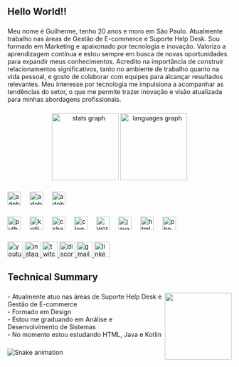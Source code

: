 <h2 align="left">Hello World!!</h2>

###

<p align="left">Meu nome é Guilherme, tenho 20 anos e moro em São Paulo. Atualmente trabalho nas áreas de Gestão de E-commerce e Suporte Help Desk. Sou formado em Marketing e apaixonado por tecnologia e inovação. Valorizo a aprendizagem contínua e estou sempre em busca de novas oportunidades para expandir meus conhecimentos. Acredito na importância de construir relacionamentos significativos, tanto no ambiente de trabalho quanto na vida pessoal, e gosto de colaborar com equipes para alcançar resultados relevantes. Meu interesse por tecnologia me impulsiona a acompanhar as tendências do setor, o que me permite trazer inovação e visão atualizada para minhas abordagens profissionais.</p>

###

<div align="center">
  <img src="https://github-readme-stats.vercel.app/api?username=Guilhermesantos-alt&hide_title=false&hide_rank=false&show_icons=true&include_all_commits=true&count_private=true&disable_animations=false&theme=dracula&locale=en&hide_border=false" height="150" alt="stats graph"  />
  <img src="https://github-readme-stats.vercel.app/api/top-langs?username=Guilhermesantos-alt&locale=en&hide_title=false&layout=compact&card_width=320&langs_count=5&theme=dracula&hide_border=false" height="150" alt="languages graph"  />
</div>

###

<div align="left">
  <img src="https://skillicons.dev/icons?i=ps" height="30" alt="adobephotoshop logo"  />
  <img width="12" />
  <img src="https://skillicons.dev/icons?i=pr" height="30" alt="adobepremierepro logo"  />
  <img width="12" />
  <img src="https://skillicons.dev/icons?i=ai" height="30" alt="adobeillustrator logo"  />
</div>

###

<div align="left">
  <img src="https://skillicons.dev/icons?i=py" height="30" alt="python logo"  />
  <img width="12" />
  <img src="https://skillicons.dev/icons?i=kotlin" height="30" alt="kotlin logo"  />
  <img width="12" />
  <img src="https://skillicons.dev/icons?i=cs" height="30" alt="csharp logo"  />
  <img width="12" />
  <img src="https://skillicons.dev/icons?i=c" height="30" alt="c logo"  />
  <img width="12" />
  <img src="https://skillicons.dev/icons?i=wordpress" height="30" alt="wordpress logo"  />
  <img width="12" />
  <img src="https://skillicons.dev/icons?i=js" height="30" alt="javascript logo"  />
  <img width="12" />
  <img src="https://skillicons.dev/icons?i=html" height="30" alt="html5 logo"  />
  <img width="12" />
  <img src="https://skillicons.dev/icons?i=php" height="30" alt="php logo"  />
</div>

###

<div align="left">
  <a href="https://youtube.com/@shortconnectionn?si=IMWMbNoCvlGO1pA5" target="_blank">
    <img src="https://img.shields.io/static/v1?message=Youtube&logo=youtube&label=&color=FF0000&logoColor=white&labelColor=&style=for-the-badge" height="35" alt="youtube logo"  />
  </a>
  <a href="https://www.instagram.com/guisantoskk/?hl=en" target="_blank">
    <img src="https://img.shields.io/static/v1?message=Instagram&logo=instagram&label=&color=E4405F&logoColor=white&labelColor=&style=for-the-badge" height="35" alt="instagram logo"  />
  </a>
  <a href="https://www.twitch.tv/shortconnection" target="_blank">
    <img src="https://img.shields.io/static/v1?message=Twitch&logo=twitch&label=&color=9146FF&logoColor=white&labelColor=&style=for-the-badge" height="35" alt="twitch logo"  />
  </a>
  <a href="https://discord.gg/BWZedqXt" target="_blank">
    <img src="https://img.shields.io/static/v1?message=Discord&logo=discord&label=&color=7289DA&logoColor=white&labelColor=&style=for-the-badge" height="35" alt="discord logo"  />
  </a>
  <a href="aka.guisantos@gmail.com" target="_blank">
    <img src="https://img.shields.io/static/v1?message=Gmail&logo=gmail&label=&color=D14836&logoColor=white&labelColor=&style=for-the-badge" height="35" alt="gmail logo"  />
  </a>
  <a href="https://www.linkedin.com/in/guilherme-dos-santos-barboza-da-silva-a11413278/" target="_blank">
    <img src="https://img.shields.io/static/v1?message=LinkedIn&logo=linkedin&label=&color=0077B5&logoColor=white&labelColor=&style=for-the-badge" height="35" alt="linkedin logo"  />
  </a>
</div>

###

<h2 align="left">Technical Summary</h2>

###

<img align="right" height="150" src="https://media1.tenor.com/m/cmGCMoAyI_cAAAAd/solo-leveling-solo-leveling-season-2.gif"  />

###

<p align="left">- Atualmente atuo nas áreas de Suporte Help Desk e Gestão de E-commerce  <br>- Formado em Design  <br>- Estou me graduando em Análise e Desenvolvimento de Sistemas  <br>- No momento estou estudando HTML, Java e Kotlin</p>

###

<img src="https://raw.githubusercontent.com/Guilhermesantos-alt/Guilhermesantos-alt/output/snake.svg" alt="Snake animation" />

###
